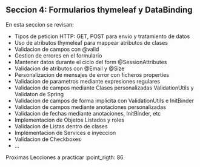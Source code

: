## Seccion 4: Formularios thymeleaf y DataBinding

En esta seccion se revisan:
- Tipos de peticion HTTP: GET, POST para envio y tratamiento de datos
- Uso de atributos thymeleaf para mappear atributos de clases
- Validacion de campos con @valid
- Gestion de errores en el formulario
- Mantener datos durante el ciclo del form @SessionAttributes
- Validacion de atributos con @Email y @Size
- Personalizacion de mensajes de error con ficheros properties
- Validacion de parametros mediante expresiones regulares
- Validacion de campos mediante Clases personalizadas ValidationUtils y Validaton de Spring
- Validacion de campos de forma implicita con ValidationUtils e InitBinder
- Validacion de campos mediante anotaciones personalizadas
- Validacion de fechas mediante anotaciones, InitBinder, etc
- Implementacion de Objetos Listados y roles
- Validacion de Listas dentro de clases
- Implementacion de Services e inyeccion
- Validacion de Checkboxes
- ...

Proximas Lecciones a practicar :point_rigth: 86
